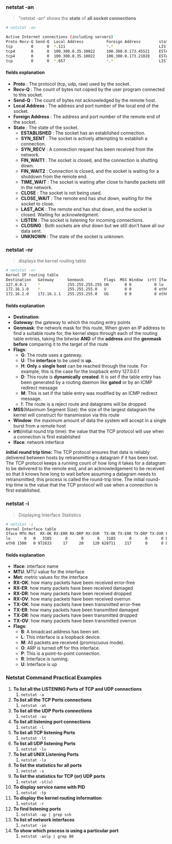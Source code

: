 ### netstat -an
> "netstat -an“ shows the **state** of **all socket connections**

```sh
# netstat -an

Active Internet connections (including servers)  
Proto Recv-Q Send-Q  Local Address          Foreign Address        state  
tcp        0      0  *.111                  *.*                    LISTEN  
tcp4       0      0  100.300.0.35.10022     100.300.0.173.45521    ESTABLISHED  
tcp4       0      0  100.300.0.35.10022     100.300.0.173.21028    ESTABLISHED  
tcp        0      0  *.657                  *.*                    LISTEN
```

#### fields explanation
-   **Proto** : The protocol (tcp, udp, raw) used by the socket.
-   **Recv-Q** : The count of bytes not copied by the user program connected to this socket.
-   **Send-Q** : The count of bytes not acknowledged by the remote host.
-   **Local Address** : The address and port number of the local end of the socket.
-   **Foreign Address** : The address and port number of the remote end of the socket.
-   **State** : The state of the socket.
	- **ESTABLISHED** : The socket has an established connection.
	- **SYN_SENT** : The socket is actively attempting to establish a connection.
	- **SYN_RECV** : A connection request has been received from the network.
	- **FIN_WAIT1** : The socket is closed, and the connection is shutting down.
	- **FIN_WAIT2** : Connection is closed, and the socket is waiting for a shutdown from the remote end.
	- **TIME_WAIT** : The socket is waiting after close to handle packets still in the network.
	- **CLOSE** : The socket is not being used.
	- **CLOSE_WAIT** : The remote end has shut down, waiting for the socket to close. 
	- **LAST_ACK** : The remote end has shut down, and the socket is closed. Waiting for acknowledgment. 
	- **LISTEN** : The socket is listening for incoming connections.
	- **CLOSING** : Both sockets are shut down but we still don’t have all our data sent.
	- **UNKNOWN** : The state of the socket is unknown.

### netstat -nr
> displays the kernel routing table

```sh
# netstat -nr
Kernel IP routing table
Destination   Gateway      Genmask         Flags  MSS Window  irtt Iface
127.0.0.1     *            255.255.255.255 UH       0 0          0 lo
172.16.1.0    *            255.255.255.0   U        0 0          0 eth0
172.16.2.0    172.16.1.1   255.255.255.0   UG       0 0          0 eth0
```

#### fields explanation
- **Destination**: 
- **Gateway**: the gateway to which the routing entry points
- **Genmask**: the network mask for this route, When given an IP address to find a suitable route for, the kernel steps through each of the routing table entries, taking the bitwise **AND** of the **address** and the **genmask** **before** comparing it to the target of the route
- **Flags**: 
	- **G**: The route uses a gateway.
	- **U**: The **interface** to be used is **up**.
	- **H**: **Only** a **single** **host** can be reached through the route. For example, this is the case for the loopback entry 127.0.0.1
	- **D**: This route is **dynamically** **created**. It is set if the table entry has been generated by a routing daemon like **gated** or by an ICMP redirect message
	- **M**: This is set if the table entry was modified by an ICMP redirect message.
	- **!**: The route is a reject route and datagrams will be dropped
- **MSS**(Maximum Segment Size): the size of the largest datagram the kernel will construct for transmission via this route
- **Window**: the maximum amount of data the system will accept in a single burst from a remote host
- **irtt**(initial round trip time): the value that the TCP protocol will use when a connection is first established
- **Iface**: network interface


**initial round trip time:** The TCP protocol ensures that data is reliably delivered between hosts by retransmitting a datagram if it has been lost. The TCP protocol keeps a running count of how long it takes for a datagram to be delivered to the remote end, and an acknowledgement to be received so that it knows how long to wait before assuming a datagram needs to retransmitted; this process is called the round-trip time. The initial round-trip time is the value that the TCP protocol will use when a connection is first established.


### netstat -i
> Displaying Interface Statistics

```sh
# netstat -i
Kernel Interface table
Iface MTU Met  RX-OK RX-ERR RX-DRP RX-OVR  TX-OK TX-ERR TX-DRP TX-OVR Flags
lo      0   0   3185      0      0      0   3185      0      0      0 BLRU
eth0 1500   0 972633     17     20    120 628711    217      0      0 BRU
```

#### fields explanation
- **Iface**: interface name
- **MTU**: MTU value for the interface
- **Met**: metric values for the interface
- **RX-OK**: how many packets have been received error-free
- **RX-ER**: how many packets have been received damaged
- **RX-DR**: how many packets have been received dropped
- **RX-OV**: how many packets have been received overrun
- **TX-OK**: how many packets have been transmitted error-free
- **TX-ER**: how many packets have been transmitted damaged
- **TX-DR**: how many packets have been transmitted dropped
- **TX-OV**: how many packets have been transmitted overrun
- **Flags**: 
	- **B**: A broadcast address has been set.
	- **L**: This interface is a loopback device.
	- **M**: All packets are received (promiscuous mode).
	- **O**: ARP is turned off for this interface.
	- **P**: This is a point-to-point connection.
	- **R**: Interface is running.
	- **U**: Interface is up


### Netstat Command Practical Examples
1. **To list all the LISTENING Ports of TCP and UDP connections**
	1. `netstat -a`
2. **To list all the TCP Ports connections**
	1. `netstat -at`
3. **To list all the UDP Ports connections**
	1. `netstat -au`
4. **To list all listening port connections**
	1. `netstat -l`
5. **To list all TCP listening Ports**
	1. `netstat -lt`
6. **To list all UDP listening Ports**
	1. `netstat -lu`
7. **To list all UNIX Listening Ports**
	1. `netstat -lx`
8. **To list the statistics for all ports**
	1. `netstat -s`
9. **To list the statistics for TCP (or) UDP ports**
	1. `netstat -st(u)`
10. **To display service name with PID**
	1. `netstat -tp`
11. **To display the kernel routing information**
	1. `netstat -r`
12. **To find listening ports**
	1. `netstat -ap | grep ssh`
13. **To list of network interfaces**
	1. `netstat -ie`
14. **To show which process is using a particular port**
	1. `netstat -anlp | grep 80`